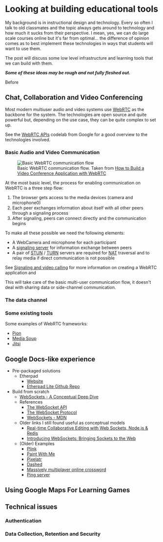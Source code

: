 # Looking at building educational tools

My background is in instructional design and technology. Every so often I talk to old classmates and the topic always gets around to technology and how much it sucks from their perspective. I mean, yes, we can do large scale courses online but it's far from optimal... the difference of opinion comes as to best implement these technologies in ways that students will want to use them.

The post will discuss some low level infrastructure and learning tools that we can build with them.

**_Some of these ideas may be rough and not fully fleshed out._**

Before 

## Chat, Collaboration and Video Conferencing

Most modern multiuser audio and video systems use [WebRTC](https://webrtc.org/) as the backbone for the system. The technologies are open source and quite powerful but, depending on the use case, they can be quite complex to set up.

See the [WebRTC APIs](https://webrtc.org/getting-started/overview) codelab from Google for a good overview to the technologies involved.

### Basic Audio and Video Communication

<figure>
  <img src="https://res.cloudinary.com/dfh6ihzvj/images/v1628728912/publishing-project.rivendellweb.net/webrtc-1/webrtc-1.png?_i=AA" alt="Basic WebRTC communication flow">
  <figcaption>Basic WebRTC communication flow. Taken from <a href="https://webrtc.ventures/2018/07/tutorial-build-video-conference-application-webrtc-2/">How to Build a Video Conference Application with WebRTC</a></figcaption>
</figure>

At the most basic level, the process for enabling communication on WebRTC is a three step flow:

1. The browser gets access to the media devices (camera and microphone0)
2. Each peer exchanges information about itself with all other peers through a signaling process
3. After signaling, peers can connect directly and the communication begins

To make all these possible we need the following elements:

* A WebCamera and microphone for each participant
* A [signaling server](https://webrtc.ventures/2018/07/tutorial-build-video-conference-application-webrtc-2/) for information exchange between peers
* A pair of [STUN](https://en.wikipedia.org/wiki/STUN) / [TURN](https://en.wikipedia.org/wiki/Traversal_Using_Relays_around_NAT) servers are required for [NAT](https://en.wikipedia.org/wiki/Network_address_translation) traversal and to relay media if direct communication is not possible

See [Signaling and video calling](https://developer.mozilla.org/en-US/docs/Web/API/WebRTC_API/Signaling_and_video_calling) for more information on creating a WebRTC application and 

This will take care of the basic multi-user communication flow, it doesn't deal with sharing data or side-channel communication.

### The data channel

### Some existing tools

Some examples of WebRTC frameworks:

* [Pion](https://github.com/pion/webrtc)
* [Media Soup](https://github.com/versatica/mediasoup/)
* [Jitsi](https://github.com/jitsi/jitsi)

## Google Docs-like experience

* Pre-packaged solutions
  * Etherpad
    * [Website](https://etherpad.org/)
    * [Etherpad Lite Github Repo](https://github.com/ether/etherpad-lite)
* Build from scratch
  * [WebSockets - A Conceptual Deep Dive](https://ably.com/topic/websockets)
  * References
    * [The WebSocket API](http://dev.w3.org/html5/websockets/)
    * [The WebSocket Protocol](http://tools.ietf.org/html/draft-ietf-hybi-thewebsocketprotocol-03)
    * [WebSockets - MDN](https://developer.mozilla.org/en/WebSockets)
  * Older links I still found useful as conceptrual models
    * [Real-time Collaborative Editing with Web Sockets, Node.js & Redis](https://www.laktek.com/2010/05/25/real-time-collaborative-editing-with-websockets-node-js-redis/)
    * [Introducing WebSockets: Bringing Sockets to the Web](https://www.html5rocks.com/en/tutorials/websockets/basics/)
  * (Older) Examples
    * [Plink](http://labs.dinahmoe.com/plink/)
    * [Paint With Me](http://paintwith.me/)
    * [Pixelatr](http://connorhd.co.uk/project/pixelatr/)
    * [Dashed](http://www.dashed.com/)
    * [Massively multiplayer online crossword](http://scrabb.ly/)
    * [Ping server](http://www.websockets.org/echo.html)

## Using Google Maps For Learning Games

## Technical issues

### Authentication

### Data Collection, Retention and Security
